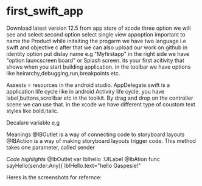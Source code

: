 # first_swift_app
Download latest version 12.5 from app store of xcode
three option we will see and select second option
select single view appoption
important to name the Product while initaiting the progarm
we have two language i.e swift and objective c
after that we can also upload our work on github
in identity option put dislay name e.g "Myfirstapp"
in the right side we have "option launcscreen board" or Splash screen. its your first acitivity that shows when you start building application.
in the toolbar we have options like heirarchy,debugging,run,breakpoints etc.

Assests = resources in the android studio.
AppDelegate.swift is a application life cycle like in android Activiry life cycle.
you have label,buttons,scrollbar etc in the toolkit. By drag and drop on the controller scene we can use that.
in the xcode we have different type of coustom text styles like bold,italic.

Decalare variable e.g 

Meanings
@IBOutlet is a way of connecting code to storyboard layouts
@IBAction is a way of making storyboard layouts trigger code. This method takes one parameter, called sender

_*Code highlights*_
@IbOutlet var lblhello :UILabel
@IbAtion  func sayHello(sender:Any){
lblHello.text="hello Gaspesie!"

Heres is the screenshots for refernce:



